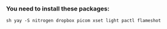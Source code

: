 <h3>You need to install these packages:</h3>

```sh yay -S nitrogen dropbox picom xset light pactl flameshot```
